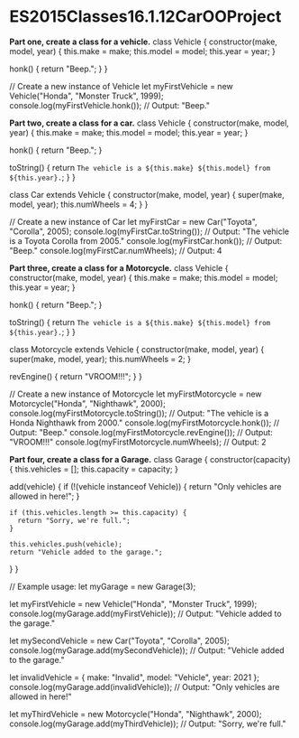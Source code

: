 # ES2015Classes16.1.12CarOOProject

**Part one, create a class for a vehicle.**
class Vehicle {
  constructor(make, model, year) {
    this.make = make;
    this.model = model;
    this.year = year;
  }

  honk() {
    return "Beep.";
  }
}

// Create a new instance of Vehicle
let myFirstVehicle = new Vehicle("Honda", "Monster Truck", 1999);
console.log(myFirstVehicle.honk()); // Output: "Beep."

**Part two, create a class for a car.**
class Vehicle {
  constructor(make, model, year) {
    this.make = make;
    this.model = model;
    this.year = year;
  }

  honk() {
    return "Beep.";
  }

  toString() {
    return `The vehicle is a ${this.make} ${this.model} from ${this.year}.`;
  }
}

class Car extends Vehicle {
  constructor(make, model, year) {
    super(make, model, year);
    this.numWheels = 4;
  }
}

// Create a new instance of Car
let myFirstCar = new Car("Toyota", "Corolla", 2005);
console.log(myFirstCar.toString()); // Output: "The vehicle is a Toyota Corolla from 2005."
console.log(myFirstCar.honk());     // Output: "Beep."
console.log(myFirstCar.numWheels);  // Output: 4



**Part three, create a class for a Motorcycle.**
class Vehicle {
  constructor(make, model, year) {
    this.make = make;
    this.model = model;
    this.year = year;
  }

  honk() {
    return "Beep.";
  }

  toString() {
    return `The vehicle is a ${this.make} ${this.model} from ${this.year}.`;
  }
}

class Motorcycle extends Vehicle {
  constructor(make, model, year) {
    super(make, model, year);
    this.numWheels = 2;
  }

  revEngine() {
    return "VROOM!!!";
  }
}

// Create a new instance of Motorcycle
let myFirstMotorcycle = new Motorcycle("Honda", "Nighthawk", 2000);
console.log(myFirstMotorcycle.toString());    // Output: "The vehicle is a Honda Nighthawk from 2000."
console.log(myFirstMotorcycle.honk());        // Output: "Beep."
console.log(myFirstMotorcycle.revEngine());   // Output: "VROOM!!!"
console.log(myFirstMotorcycle.numWheels);     // Output: 2

**Part four, create a class for a Garage.**
class Garage {
  constructor(capacity) {
    this.vehicles = [];
    this.capacity = capacity;
  }

  add(vehicle) {
    if (!(vehicle instanceof Vehicle)) {
      return "Only vehicles are allowed in here!";
    }

    if (this.vehicles.length >= this.capacity) {
      return "Sorry, we're full.";
    }

    this.vehicles.push(vehicle);
    return "Vehicle added to the garage.";
  }
}

// Example usage:
let myGarage = new Garage(3);

let myFirstVehicle = new Vehicle("Honda", "Monster Truck", 1999);
console.log(myGarage.add(myFirstVehicle)); // Output: "Vehicle added to the garage."

let mySecondVehicle = new Car("Toyota", "Corolla", 2005);
console.log(myGarage.add(mySecondVehicle)); // Output: "Vehicle added to the garage."

let invalidVehicle = { make: "Invalid", model: "Vehicle", year: 2021 };
console.log(myGarage.add(invalidVehicle)); // Output: "Only vehicles are allowed in here!"

let myThirdVehicle = new Motorcycle("Honda", "Nighthawk", 2000);
console.log(myGarage.add(myThirdVehicle)); // Output: "Sorry, we're full."

